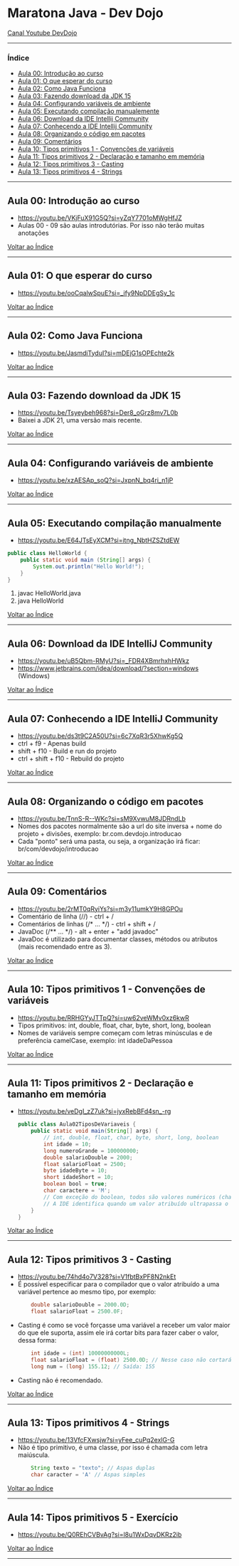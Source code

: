 # Maratona Java - Dev Dojo

[Canal Youtube DevDojo](https://youtube.com/playlist?list=PL62G310vn6nFIsOCC0H-C2infYgwm8SWW&si=R9KaZtRUnvXUU9Df)

---

### <a name="indice">Índice</a>

- [Aula 00: Introdução ao curso](#parte0)
- [Aula 01: O que esperar do curso](#parte1)
- [Aula 02: Como Java Funciona](#parte2)
- [Aula 03: Fazendo download da JDK 15](#parte3)
- [Aula 04: Configurando variáveis de ambiente](#parte4)
- [Aula 05: Executando compilação manualemente](#parte5)
- [Aula 06: Download da IDE Intellij Community](#parte6)
- [Aula 07: Conhecendo a IDE Intellij Community](#parte7)
- [Aula 08: Organizando o código em pacotes](#parte8)
- [Aula 09: Comentários](#parte9)
- [Aula 10: Tipos primitivos 1 - Convenções de variáveis](#parte10)
- [Aula 11: Tipos primitivos 2 - Declaração e tamanho em memória](#parte11)
- [Aula 12: Tipos primitivos 3 - Casting](#parte12)
- [Aula 13: Tipos primitivos 4 - Strings](#parte13)

---

## <a name="parte0">Aula 00: Introdução ao curso</a>

- https://youtu.be/VKjFuX91G5Q?si=yZqY7701oMWgHfJZ
- Aulas 00 - 09 são aulas introdutórias. Por isso não terão muitas anotações

[Voltar ao Índice](#indice)

---

## <a name="parte1">Aula 01: O que esperar do curso</a>

- https://youtu.be/ooCqalwSpuE?si=_ify9NpDDEgSy_1c

[Voltar ao Índice](#indice)

---

## <a name="parte2">Aula 02: Como Java Funciona</a>

- https://youtu.be/JasmdiTyduI?si=mDEjG1sOPEchte2k

[Voltar ao Índice](#indice)

---

## <a name="parte3">Aula 03: Fazendo download da JDK 15</a>

- https://youtu.be/Tsyeybeh968?si=Der8_oGrz8mv7L0b
- Baixei a JDK 21, uma versão mais recente.

[Voltar ao Índice](#indice)

---

## <a name="parte4">Aula 04: Configurando variáveis de ambiente</a>

- https://youtu.be/xzAESAp_soQ?si=JxpnN_bq4ri_n1jP

[Voltar ao Índice](#indice)

---

## <a name="parte5">Aula 05: Executando compilação manualmente</a>

- https://youtu.be/E64JTsEyXCM?si=itng_NbtHZSZtdEW
```java
public class HelloWorld {
    public static void main (String[] args) {
        System.out.println("Hello World!");
    } 
}
```
1. javac HelloWorld.java
2. java HelloWorld

[Voltar ao Índice](#indice)

---

## <a name="parte6">Aula 06: Download da IDE IntelliJ Community</a>

- https://youtu.be/uB5Qbm-RMyU?si=_FDR4XBmrhxhHWkz
- https://www.jetbrains.com/idea/download/?section=windows (Windows)

[Voltar ao Índice](#indice)

---

## <a name="parte7">Aula 07: Conhecendo a IDE IntelliJ Community</a>

- https://youtu.be/ds3t9C2A50U?si=6c7XqR3r5XhwKg5Q
- ctrl + f9 - Apenas build
- shift + f10 - Build e run do projeto
- ctrl + shift + f10 - Rebuild do projeto

[Voltar ao Índice](#indice)

---

## <a name="parte8">Aula 08: Organizando o código em pacotes</a>

- https://youtu.be/TnnS-R--WKc?si=sM9XvwuM8JDRndLb
- Nomes dos pacotes normalmente são a url do site inversa + nome do projeto + divisões, exemplo: br.com.devdojo.introducao
- Cada "ponto" será uma pasta, ou seja, a organização irá ficar: br/com/devdojo/introducao


[Voltar ao Índice](#indice)

---

## <a name="parte9">Aula 09: Comentários</a>

- https://youtu.be/2rMT0qRyiYs?si=m3y11umkY9H8GPOu
- Comentário de linha (//) - ctrl + /
- Comentários de linhas (/* ... */) - ctrl + shift + /
- JavaDoc (/** ... */) - alt + enter + "add javadoc"
- JavaDoc é utilizado para documentar classes, métodos ou atributos (mais recomendado entre as 3).

[Voltar ao Índice](#indice)

---

## <a name="parte10">Aula 10: Tipos primitivos 1 - Convenções de variáveis</a>

- https://youtu.be/RRHGYyJTTpQ?si=uw62veWMv0xz6kwR
- Tipos primitivos: int, double, float, char, byte, short, long, boolean
- Nomes de variáveis sempre começam com letras minúsculas e de preferência camelCase, exemplo: int idadeDaPessoa

[Voltar ao Índice](#indice)

---

## <a name="parte11">Aula 11: Tipos primitivos 2 - Declaração e tamanho em memória</a>

- https://youtu.be/veDgI_zZ7uk?si=jyxRebBFd4sn_-rg
    ```java
    public class Aula02TiposDeVariaveis {
        public static void main(String[] args) {
            // int, double, float, char, byte, short, long, boolean
            int idade = 10;
            long numeroGrande = 100000000;
            double salarioDouble = 2000;
            float salarioFloat = 2500;
            byte idadeByte = 10;
            short idadeShort = 10;
            boolean bool = true;
            char caractere = 'M';
            // Com exceção do boolean, todos são valores numéricos (char também suporta números).
            // A IDE identifica quando um valor atribuído ultrapassa o tamanho do tipo.
        }
    }
    ```

[Voltar ao Índice](#indice)

---

## <a name="parte12">Aula 12: Tipos primitivos 3 - Casting</a>

- https://youtu.be/74hd4o7V328?si=V1fbtBxPF8N2nkEt
- É possível especificar para o compilador que o valor atribuído a uma variável pertence ao mesmo tipo, por exemplo: 
    ```java
        double salarioDouble = 2000.0D;
        float salarioFloat = 2500.0F;
    ```
- Casting é como se você forçasse uma variável a receber um valor maior do que ele suporta, assim ele irá cortar bits para fazer caber o valor, dessa forma: 
    ```java
        int idade = (int) 10000000000L;
        float salarioFloat = (float) 2500.0D; // Nesse caso não cortará bits, pois cabe o valor. 
        long num = (long) 155.12; // Saída: 155  
    ```
- Casting não é recomendado.

[Voltar ao Índice](#indice)

---

## <a name="parte13">Aula 13: Tipos primitivos 4 - Strings</a>

- https://youtu.be/13VfcFXwsjw?si=yFee_cuPq2exlG-G
- Não é tipo primitivo, é uma classe, por isso é chamada com letra maiúscula.
    ```java
        String texto = "texto"; // Aspas duplas
        char caracter = 'A' // Aspas simples
    ```

[Voltar ao Índice](#indice)

---

## <a name="parte14">Aula 14: Tipos primitivos 5 - Exercício</a>

- https://youtu.be/Q0REhCVBvAg?si=l8u1WxDqvDKRz2ib

[Voltar ao Índice](#indice)

---